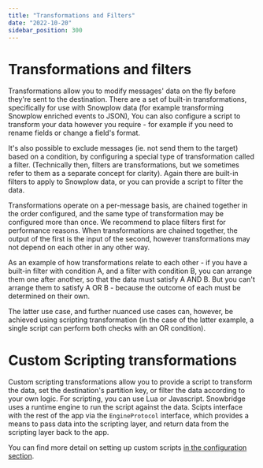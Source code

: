 ```yaml
---
title: "Transformations and Filters"
date: "2022-10-20"
sidebar_position: 300
---
```


# Transformations and filters

Transformations allow you to modify messages' data on the fly before they're sent to the destination. There are a set of built-in transformations, specifically for use with Snowplow data (for example transforming Snowplow enriched events to JSON), You can also configure a script to transform your data however you require - for example if you need to rename fields or change a field's format.

It's also possible to exclude messages (ie. not send them to the target) based on a condition, by configuring a special type of transformation called a filter. (Technically then, filters are transformations, but we sometimes refer to them as a separate concept for clarity). Again there are built-in filters to apply to Snowplow data, or you can provide a script to filter the data.

Transformations operate on a per-message basis, are chained together in the order configured, and the same type of transformation may be configured more than once. We recommend to place filters first for performance reasons. When transformations are chained together, the output of the first is the input of the second, however transformations may not depend on each other in any other way.

As an example of how transformations relate to each other - if you have a built-in filter with condition A, and a filter with condition B, you can arrange them one after another, so that the data must satisfy A AND B. But you can't arrange them to satisfy A OR B - because the outcome of each must be determined on their own.

The latter use case, and further nuanced use cases can, however, be achieved using scripting transformation (in the case of the latter example, a single script can perform both checks with an OR condition).

# Custom Scripting transformations

Custom scripting transformations allow you to provide a script to transform the data, set the destination's partition key, or filter the data according to your own logic. For scripting, you can use Lua or Javascript. Snowbridge uses a runtime engine to run the script against the data. Scipts interface with the rest of the app via the `EngineProtocol` interface, which provides a means to pass data into the scripting layer, and return data from the scripting layer back to the app.

You can find more detail on setting up custom scripts [in the configuration section](/docs/pipeline-components-and-applications/snowbridge/configuration/transformations/index.md).
